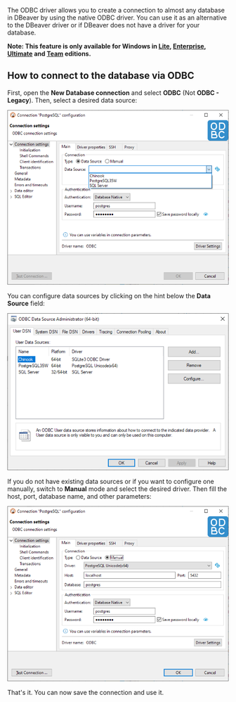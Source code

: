 The ODBC driver allows you to create a connection to almost any database in DBeaver by using the native ODBC driver. You can use it as an alternative to the DBeaver driver or if DBeaver does not have a driver for your database.

**Note: This feature is only available for Windows in [Lite](Lite-Edition), [Enterprise](Enterprise-Edition), [Ultimate](Ultimate-Edition) and <a href="https://dbeaver.com/dbeaver-team-edition">Team</a> editions.**

## How to connect to the database via ODBC

First, open the **New Database connection** and select **ODBC** (Not **ODBC - Legacy**). Then, select a desired data source:

![](images/odbc/odbc_1.png)

You can configure data sources by clicking on the hint below the **Data Source** field:

![](images/odbc/odbc_5.png)

If you do not have existing data sources or if you want to configure one manually, switch to **Manual** mode and select the desired driver. Then fill the host, port, database name, and other parameters:

![](images/odbc/odbc_4.png)

That's it. You can now save the connection and use it.
